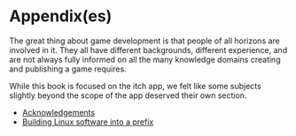 
# Appendix(es)

The great thing about game development is that people of all horizons are
involved in it. They all have different backgrounds, different experience, and
are not always fully informed on all the many knowledge domains creating and
publishing a game requires.

While this book is focused on the itch app, we felt like some subjects slightly
beyond the scope of the app deserved their own section.

  * [Acknowledgements](./acknowledgements.md)
  * [Building Linux software into a prefix](./building-into-a-prefix.md)
